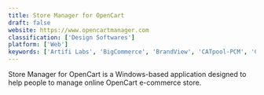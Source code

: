 ```yaml
---
title: Store Manager for OpenCart
draft: false 
website: https://www.opencartmanager.com
classification: ['Design Softwares']
platform: ['Web']
keywords: ['Artifi Labs', 'BigCommerce', 'BrandView', 'CATpool-PCM', 'Catalog Bar', 'Catalog Machine', 'Contalog', 'Intelisale', 'Magento 2 Catalogue Permissions', 'Netsuite SuiteCommerce', 'Plytix', 'Sigma Catalog', 'Store Manager for Magento', 'Store Manager for PrestaShop', 'Store Manager for Virtuemart', 'Store Manager for ZenCart', 'Syndigo Content Experience Hub', 'atipso']
---
```

Store Manager for OpenCart is a Windows-based application designed to help people to manage online OpenCart e-commerce store.
